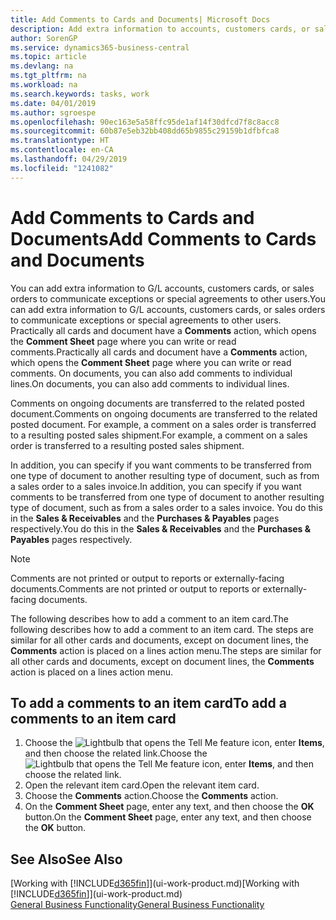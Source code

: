 ```yaml
---
title: Add Comments to Cards and Documents| Microsoft Docs
description: Add extra information to accounts, customers cards, or sales orders to communicate agreements, such as a special price or delivery method, to other users.
author: SorenGP
ms.service: dynamics365-business-central
ms.topic: article
ms.devlang: na
ms.tgt_pltfrm: na
ms.workload: na
ms.search.keywords: tasks, work
ms.date: 04/01/2019
ms.author: sgroespe
ms.openlocfilehash: 90ec163e5a58ffc95de1af14f30dfcd7f8c8acc8
ms.sourcegitcommit: 60b87e5eb32bb408dd65b9855c29159b1dfbfca8
ms.translationtype: HT
ms.contentlocale: en-CA
ms.lasthandoff: 04/29/2019
ms.locfileid: "1241082"
---
```

# <a name="add-comments-to-cards-and-documents"></a><span data-ttu-id="0cb5a-103">Add Comments to Cards and Documents</span><span class="sxs-lookup"><span data-stu-id="0cb5a-103">Add Comments to Cards and Documents</span></span>
<span data-ttu-id="0cb5a-104">You can add extra information to G/L accounts, customers cards, or sales orders to communicate exceptions or special agreements to other users.</span><span class="sxs-lookup"><span data-stu-id="0cb5a-104">You can add extra information to G/L accounts, customers cards, or sales orders to communicate exceptions or special agreements to other users.</span></span>
<span data-ttu-id="0cb5a-105">Practically all cards and document have a **Comments** action, which opens the **Comment Sheet** page where you can write or read comments.</span><span class="sxs-lookup"><span data-stu-id="0cb5a-105">Practically all cards and document have a **Comments** action, which opens the **Comment Sheet** page where you can write or read comments.</span></span> <span data-ttu-id="0cb5a-106">On documents, you can also add comments to individual lines.</span><span class="sxs-lookup"><span data-stu-id="0cb5a-106">On documents, you can also add comments to individual lines.</span></span>

<span data-ttu-id="0cb5a-107">Comments on ongoing documents are transferred to the related posted document.</span><span class="sxs-lookup"><span data-stu-id="0cb5a-107">Comments on ongoing documents are transferred to the related posted document.</span></span> <span data-ttu-id="0cb5a-108">For example, a comment on a sales order is transferred to a resulting posted sales shipment.</span><span class="sxs-lookup"><span data-stu-id="0cb5a-108">For example, a comment on a sales order is transferred to a resulting posted sales shipment.</span></span>

<span data-ttu-id="0cb5a-109">In addition, you can specify if you want comments to be transferred from one type of document to another resulting type of document, such as from a sales order to a sales invoice.</span><span class="sxs-lookup"><span data-stu-id="0cb5a-109">In addition, you can specify if you want comments to be transferred from one type of document to another resulting type of document, such as from a sales order to a sales invoice.</span></span> <span data-ttu-id="0cb5a-110">You do this in the **Sales & Receivables** and the **Purchases & Payables** pages respectively.</span><span class="sxs-lookup"><span data-stu-id="0cb5a-110">You do this in the **Sales & Receivables** and the **Purchases & Payables** pages respectively.</span></span>

> [!NOTE]
> <span data-ttu-id="0cb5a-111">Comments are not printed or output to reports or externally-facing documents.</span><span class="sxs-lookup"><span data-stu-id="0cb5a-111">Comments are not printed or output to reports or externally-facing documents.</span></span>

<span data-ttu-id="0cb5a-112">The following describes how to add a comment to an item card.</span><span class="sxs-lookup"><span data-stu-id="0cb5a-112">The following describes how to add a comment to an item card.</span></span> <span data-ttu-id="0cb5a-113">The steps are similar for all other cards and documents, except on document lines, the **Comments** action is placed on a lines action menu.</span><span class="sxs-lookup"><span data-stu-id="0cb5a-113">The steps are similar for all other cards and documents, except on document lines, the **Comments** action is placed on a lines action menu.</span></span>

## <a name="to-add-a-comments-to-an-item-card"></a><span data-ttu-id="0cb5a-114">To add a comments to an item card</span><span class="sxs-lookup"><span data-stu-id="0cb5a-114">To add a comments to an item card</span></span>
1. <span data-ttu-id="0cb5a-115">Choose the ![Lightbulb that opens the Tell Me feature](media/ui-search/search_small.png "Tell me what you want to do") icon, enter **Items**, and then choose the related link.</span><span class="sxs-lookup"><span data-stu-id="0cb5a-115">Choose the ![Lightbulb that opens the Tell Me feature](media/ui-search/search_small.png "Tell me what you want to do") icon, enter **Items**, and then choose the related link.</span></span>
2. <span data-ttu-id="0cb5a-116">Open the relevant item card.</span><span class="sxs-lookup"><span data-stu-id="0cb5a-116">Open the relevant item card.</span></span>
3. <span data-ttu-id="0cb5a-117">Choose the **Comments** action.</span><span class="sxs-lookup"><span data-stu-id="0cb5a-117">Choose the **Comments** action.</span></span>
4. <span data-ttu-id="0cb5a-118">On the **Comment Sheet** page, enter any text, and then choose the **OK** button.</span><span class="sxs-lookup"><span data-stu-id="0cb5a-118">On the **Comment Sheet** page, enter any text, and then choose the **OK** button.</span></span>

## <a name="see-also"></a><span data-ttu-id="0cb5a-119">See Also</span><span class="sxs-lookup"><span data-stu-id="0cb5a-119">See Also</span></span>
<span data-ttu-id="0cb5a-120">[Working with [!INCLUDE[d365fin](includes/d365fin_md.md)]](ui-work-product.md)</span><span class="sxs-lookup"><span data-stu-id="0cb5a-120">[Working with [!INCLUDE[d365fin](includes/d365fin_md.md)]](ui-work-product.md)</span></span>  
[<span data-ttu-id="0cb5a-121">General Business Functionality</span><span class="sxs-lookup"><span data-stu-id="0cb5a-121">General Business Functionality</span></span>](ui-across-business-areas.md)
